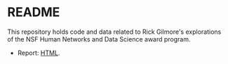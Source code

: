 # README

This repository holds code and data related to Rick Gilmore's explorations of the NSF Human Networks and Data Science award program.

- Report: [HTML](index.html).